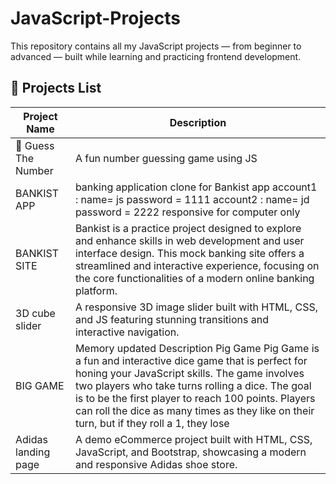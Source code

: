 # JavaScript-Projects
This repository contains all my JavaScript projects — from beginner to advanced — built while learning and practicing frontend development.
## 🚀 Projects List

| Project Name | Description | 
|---------------|-------------|
| 🎯 Guess The Number | A fun number guessing game using JS |
| BANKIST APP| banking application clone for Bankist app account1 : name= js password = 1111 account2 : name= jd password = 2222 responsive for computer only|
| BANKIST SITE | Bankist is a practice project designed to explore and enhance skills in web development and user interface design. This mock banking site offers a streamlined and interactive experience, focusing on the core functionalities of a modern online banking platform.|
|  3D cube slider     | A responsive 3D image slider built with HTML, CSS, and JS featuring stunning transitions and interactive navigation.|
| BIG GAME| Memory updated Description Pig Game Pig Game is a fun and interactive dice game that is perfect for honing your JavaScript skills. The game involves two players who take turns rolling a dice. The goal is to be the first player to reach 100 points. Players can roll the dice as many times as they like on their turn, but if they roll a 1, they lose|
|Adidas landing page | A demo eCommerce project built with HTML, CSS, JavaScript, and Bootstrap, showcasing a modern and responsive Adidas shoe store.|


